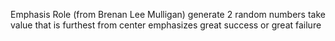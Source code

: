 



Emphasis Role (from Brenan Lee Mulligan)
generate 2 random numbers
take value that is furthest from center
emphasizes great success or great failure

